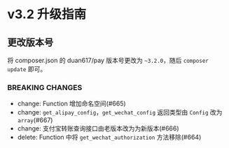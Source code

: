 # v3.2 升级指南

## 更改版本号

将 composer.json 的 duan617/pay 版本号更改为 `~3.2.0`，随后 `composer update` 即可。

### BREAKING CHANGES

- change: Function 增加命名空间(#665)
- change: `get_alipay_config`，`get_wechat_config` 返回类型由 `Config` 改为 `array`(#667)
- change: 支付宝转账查询接口由老版本改为为新版本(#666)
- delete: Function 中将 `get_wechat_authorization` 方法移除(#664)
